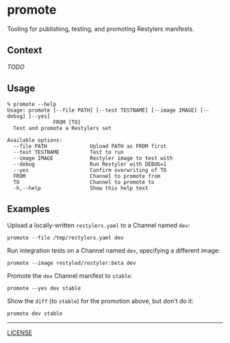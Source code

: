# promote

Tooling for publishing, testing, and promoting Restylers manifests.

## Context

*TODO*

## Usage

```console
% promote --help
Usage: promote [--file PATH] [--test TESTNAME] [--image IMAGE] [--debug] [--yes]
               FROM [TO]
  Test and promote a Restylers set

Available options:
  --file PATH              Upload PATH as FROM first
  --test TESTNAME          Test to run
  --image IMAGE            Restyler image to test with
  --debug                  Run Restyler with DEBUG=1
  --yes                    Confirm overwriting of TO
  FROM                     Channel to promote from
  TO                       Channel to promote to
  -h,--help                Show this help text
```

## Examples

Upload a locally-written `restylers.yaml` to a Channel named `dev`:

```console
promote --file /tmp/restylers.yaml dev
```

Run integration tests on a Channel named `dev`, specifying a different image:

```console
promote --image restyled/restyler:beta dev
```

Promote the `dev` Channel manifest to `stable`:

```console
promote --yes dev stable
```

Show the `diff` (to `stable`) for the promotion above, but don't do it:

```console
promote dev stable
```

---

[LICENSE](../LICENSE)
